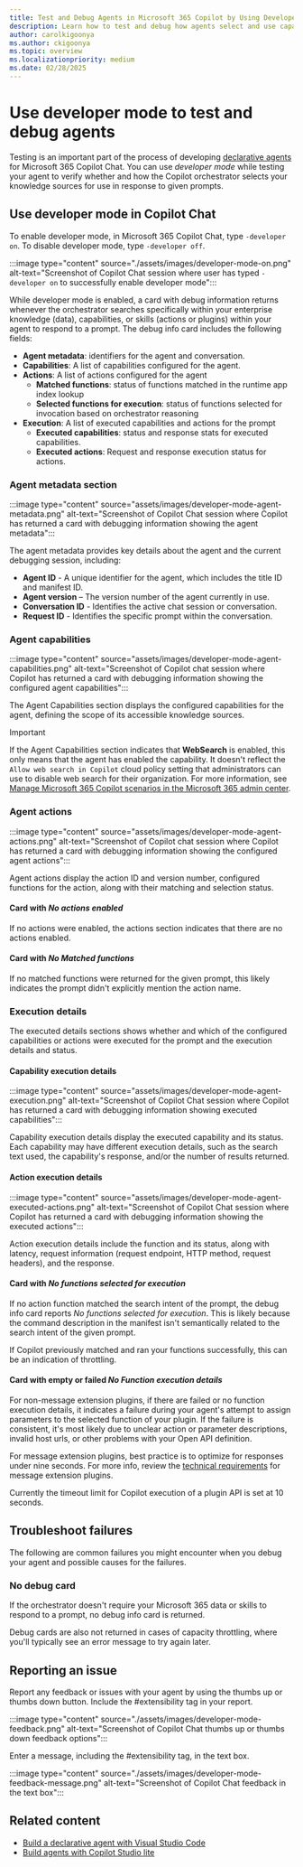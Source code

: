 ```yaml
---
title: Test and Debug Agents in Microsoft 365 Copilot by Using Developer Mode
description: Learn how to test and debug how agents select and use capabilities and actions by using developer mode in Microsoft 365 Copilot.
author: carolkigoonya
ms.author: ckigoonya
ms.topic: overview
ms.localizationpriority: medium
ms.date: 02/28/2025
---
```


# Use developer mode to test and debug agents

Testing is an important part of the process of developing [declarative agents](overview-declarative-agent.md) for Microsoft 365 Copilot Chat. You can use *developer mode* while testing your agent to verify whether and how the Copilot orchestrator selects your knowledge sources for use in response to given prompts.

## Use developer mode in Copilot Chat

To enable developer mode, in Microsoft 365 Copilot Chat, type `-developer on`. To disable developer mode, type `-developer off`.

:::image type="content" source="./assets/images/developer-mode-on.png" alt-text="Screenshot of Copilot Chat session where user has typed `-developer on` to successfully enable developer mode":::

While developer mode is enabled, a card with debug information returns whenever the orchestrator searches specifically within your enterprise knowledge (data), capabilities, or skills (actions or  plugins) within your agent to respond to a prompt. The debug info card includes the following fields:

- **Agent metadata**: identifiers for the agent and conversation.
- **Capabilities**: A list of capabilities configured for the agent.
- **Actions**: A list of actions configured for the agent
  - **Matched functions**: status of functions matched in the runtime app index lookup
  - **Selected functions for execution**: status of functions selected for invocation based on orchestrator reasoning
- **Execution**: A list of executed capabilities and actions for the prompt
  - **Executed capabilities**: status and response stats for executed capabilities.
  - **Executed actions**: Request and response execution status for actions.

### Agent metadata section

:::image type="content" source="assets/images/developer-mode-agent-metadata.png" alt-text="Screenshot of Copilot Chat session where Copilot has returned a card with debugging information showing the agent metadata":::

The agent metadata provides key details about the agent and the current debugging session, including:

- **Agent ID** - A unique identifier for the agent, which includes the title ID and manifest ID.
- **Agent version** – The version number of the agent currently in use.
- **Conversation ID** - Identifies the active chat session or conversation.
- **Request ID** - Identifies the specific prompt within the conversation.

### Agent capabilities

:::image type="content" source="assets/images/developer-mode-agent-capabilities.png" alt-text="Screenshot of Copilot chat session where Copilot has returned a card with debugging information showing the configured agent capabilities":::

The Agent Capabilities section displays the configured capabilities for the agent, defining the scope of its accessible knowledge sources.

> [!IMPORTANT]
> If the Agent Capabilities section indicates that **WebSearch** is enabled, this only means that the agent has enabled the capability. It doesn't reflect the `Allow web search in Copilot` cloud policy setting that administrators can use to disable web search for their organization. For more information, see [Manage Microsoft 365 Copilot scenarios in the Microsoft 365 admin center](/copilot/microsoft-365/microsoft-365-copilot-page#web-search-for-microsoft-365-copilot-and-microsoft-copilot).

### Agent actions

:::image type="content" source="assets/images/developer-mode-agent-actions.png" alt-text="Screenshot of Copilot chat session where Copilot has returned a card with debugging information showing the configured agent actions":::

Agent actions display the action ID and version number, configured functions for the action, along with their matching and selection status.

#### Card with *No actions enabled*

If no actions were enabled, the actions section indicates that there are no actions enabled.

#### Card with *No Matched functions*

If no matched functions were returned for the given prompt, this likely indicates the prompt didn't explicitly mention the action name.

### Execution details

The executed details sections shows whether and which of the configured capabilities or actions were executed for the prompt and the execution details and status.

#### Capability execution details

:::image type="content" source="assets/images/developer-mode-agent-execution.png" alt-text="Screenshot of Copilot Chat session where Copilot has returned a card with debugging information showing executed capabilities":::

Capability execution details display the executed capability and its status. Each capability may have different execution details, such as the search text used, the capability's response, and/or the number of results returned.

#### Action execution details

:::image type="content" source="assets/images/developer-mode-agent-executed-actions.png" alt-text="Screenshot of Copilot Chat session where Copilot has returned a card with debugging information showing the executed actions":::

Action execution details include the function and its status, along with latency, request information (request endpoint, HTTP method, request headers), and the response.

#### Card with *No functions selected for execution*

If no action function matched the search intent of the prompt, the debug info card reports *No functions selected for execution*. This is likely because the command description in the manifest isn't semantically related to the search intent of the given prompt.

If Copilot previously matched and ran your functions successfully, this can be an indication of throttling.

#### Card with empty or failed *No Function execution details*

For non-message extension plugins, if there are failed or no function execution details, it indicates a failure during your agent's attempt to assign parameters to the selected function of your plugin. If the failure is consistent, it's most likely due to unclear action or parameter descriptions, invalid host urls, or other problems with your Open API definition.

For message extension plugins, best practice is to optimize for responses under nine seconds. For more info, review the [technical requirements](/microsoftteams/platform/messaging-extensions/high-quality-message-extension?context=/microsoft-365-copilot/extensibility/context#technical-requirements) for message extension plugins.

 Currently the timeout limit for Copilot execution of a plugin API is set at 10 seconds.

## Troubleshoot failures

The following are common failures you might encounter when you debug your agent and possible causes for the failures.

### No debug card

If the orchestrator doesn't require your Microsoft 365 data or skills to respond to a prompt, no debug info card is returned.

Debug cards are also not returned in cases of capacity throttling, where you'll typically see an error message to try again later.

## Reporting an issue

Report any feedback or issues with your agent by using the thumbs up or thumbs down button. Include the #extensibility tag in your report.

:::image type="content" source="./assets/images/developer-mode-feedback.png" alt-text="Screenshot of Copilot Chat thumbs up or thumbs down feedback options":::

Enter a message, including the #extensibility tag, in the text box.

:::image type="content" source="./assets/images/developer-mode-feedback-message.png" alt-text="Screenshot of Copilot Chat feedback in the text box":::

## Related content

- [Build a declarative agent with Visual Studio Code](/microsoft-365-copilot/extensibility/build-declarative-agents)
- [Build agents with Copilot Studio lite](copilot-studio-lite-experince.md)
